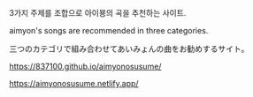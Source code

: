 3가지 주제를 조합으로 아이묭의 곡을 추천하는 사이트.

aimyon's songs are recommended in three categories.

三つのカテゴリで組み合わせてあいみょんの曲をお勧めするサイト。

https://837100.github.io/aimyonosusume/

https://aimyonosusume.netlify.app/